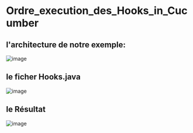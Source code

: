 # Ordre_execution_des_Hooks_in_Cucumber

## l'architecture de notre exemple:
![image](https://user-images.githubusercontent.com/7100940/213881797-fb812a22-f554-41a1-bdaa-b8b90310998d.png)

## le ficher Hooks.java
![image](https://user-images.githubusercontent.com/7100940/213882081-a5adc69e-99ba-4a3a-8436-bbe5b8cf2ed5.png)

## le Résultat
![image](https://user-images.githubusercontent.com/7100940/213882133-0317ed40-fc9e-4aae-827c-a2c608bee645.png)
